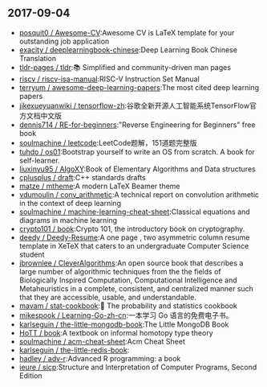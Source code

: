 ## 2017-09-04

* [posquit0 / Awesome-CV](https://github.com/posquit0/Awesome-CV):Awesome CV is LaTeX template for your outstanding job application
* [exacity / deeplearningbook-chinese](https://github.com/exacity/deeplearningbook-chinese):Deep Learning Book Chinese Translation
* [tldr-pages / tldr](https://github.com/tldr-pages/tldr):📚 Simplified and community-driven man pages
* [riscv / riscv-isa-manual](https://github.com/riscv/riscv-isa-manual):RISC-V Instruction Set Manual
* [terryum / awesome-deep-learning-papers](https://github.com/terryum/awesome-deep-learning-papers):The most cited deep learning papers
* [jikexueyuanwiki / tensorflow-zh](https://github.com/jikexueyuanwiki/tensorflow-zh):谷歌全新开源人工智能系统TensorFlow官方文档中文版
* [dennis714 / RE-for-beginners](https://github.com/dennis714/RE-for-beginners):"Reverse Engineering for Beginners" free book
* [soulmachine / leetcode](https://github.com/soulmachine/leetcode):LeetCode题解，151道题完整版
* [tuhdo / os01](https://github.com/tuhdo/os01):Bootstrap yourself to write an OS from scratch. A book for self-learner.
* [liuxinyu95 / AlgoXY](https://github.com/liuxinyu95/AlgoXY):Book of Elementary Algorithms and Data structures
* [cplusplus / draft](https://github.com/cplusplus/draft):C++ standards drafts
* [matze / mtheme](https://github.com/matze/mtheme):A modern LaTeX Beamer theme
* [vdumoulin / conv_arithmetic](https://github.com/vdumoulin/conv_arithmetic):A technical report on convolution arithmetic in the context of deep learning
* [soulmachine / machine-learning-cheat-sheet](https://github.com/soulmachine/machine-learning-cheat-sheet):Classical equations and diagrams in machine learning
* [crypto101 / book](https://github.com/crypto101/book):Crypto 101, the introductory book on cryptography.
* [deedy / Deedy-Resume](https://github.com/deedy/Deedy-Resume):A one page , two asymmetric column resume template in XeTeX that caters to an undergraduate Computer Science student
* [jbrownlee / CleverAlgorithms](https://github.com/jbrownlee/CleverAlgorithms):An open source book that describes a large number of algorithmic techniques from the the fields of Biologically Inspired Computation, Computational Intelligence and Metaheuristics in a complete, consistent, and centralized manner such that they are accessible, usable, and understandable.
* [mavam / stat-cookbook](https://github.com/mavam/stat-cookbook):📙 The probability and statistics cookbook
* [mikespook / Learning-Go-zh-cn](https://github.com/mikespook/Learning-Go-zh-cn):一本学习 Go 语言的免费电子书。
* [karlseguin / the-little-mongodb-book](https://github.com/karlseguin/the-little-mongodb-book):The Little MongoDB Book
* [HoTT / book](https://github.com/HoTT/book):A textbook on informal homotopy type theory
* [soulmachine / acm-cheat-sheet](https://github.com/soulmachine/acm-cheat-sheet):Acm Cheat Sheet
* [karlseguin / the-little-redis-book](https://github.com/karlseguin/the-little-redis-book):
* [hadley / adv-r](https://github.com/hadley/adv-r):Advanced R programming: a book
* [ieure / sicp](https://github.com/ieure/sicp):Structure and Interpretation of Computer Programs, Second Edition
